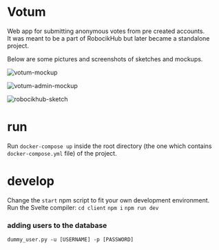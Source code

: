 # Votum

Web app for submitting anonymous votes from pre created accounts.\
It was meant to be a part of RobocikHub but later became a standalone project.

Below are some pictures and screenshots of sketches and mockups.

![votum-mockup](https://github.com/user-attachments/assets/85848e29-c13d-4f57-98e6-8eb31160eac5)

![votum-admin-mockup](https://github.com/user-attachments/assets/4a053842-e1f9-40c2-94e3-cfa96b27707c)

![robocikhub-sketch](https://github.com/user-attachments/assets/d7ce4017-30cc-4193-8d77-1a8940238f84)

# run

Run `docker-compose up` inside the root directory (the one which contains `docker-compose.yml` file) of the project.

# develop

Change the `start` npm script to fit your own development environment.\
Run the Svelte compiler: `cd client` `npm i` `npm run dev`

### adding users to the database

`dummy_user.py -u [USERNAME] -p [PASSWORD]`
